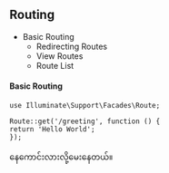 ## Routing

- Basic Routing
	- Redirecting Routes
	- View Routes 
	- Route List


####  Basic  Routing

    use Illuminate\Support\Facades\Route;

	Route::get('/greeting', function () {
    return 'Hello World';
	});


နေကောင်းလားလို့မေးနေတယ်။
